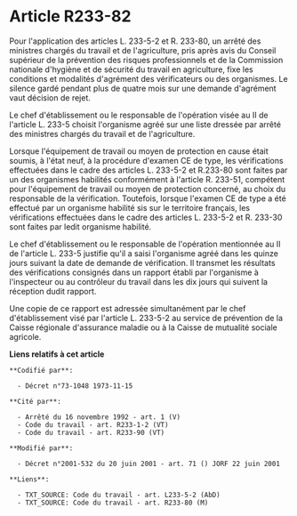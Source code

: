 # Article R233-82

Pour l'application des articles L. 233-5-2 et R. 233-80, un arrêté des ministres chargés du travail et de l'agriculture, pris
après avis du Conseil supérieur de la prévention des risques professionnels et de la Commission nationale d'hygiène et de
sécurité du travail en agriculture, fixe les conditions et modalités d'agrément des vérificateurs ou des organismes. Le
silence gardé pendant plus de quatre mois sur une demande d'agrément vaut décision de rejet.

Le chef d'établissement ou le responsable de l'opération visée au II de l'article L. 233-5 choisit l'organisme agréé sur une
liste dressée par arrêté des ministres chargés du travail et de l'agriculture.

Lorsque l'équipement de travail ou moyen de protection en cause était soumis, à l'état neuf, à la procédure d'examen CE de
type, les vérifications effectuées dans le cadre des articles L. 233-5-2 et R.233-80 sont faites par un des organismes
habilités conformément à l'article R. 233-51, compétent pour l'équipement de travail ou moyen de protection concerné, au
choix du responsable de la vérification. Toutefois, lorsque l'examen CE de type a été effectué par un organisme habilité sis
sur le territoire français, les vérifications effectuées dans le cadre des articles L. 233-5-2 et R. 233-30 sont faites par
ledit organisme habilité.

Le chef d'établissement ou le responsable de l'opération mentionnée au II de l'article L. 233-5 justifie qu'il a saisi
l'organisme agréé dans les quinze jours suivant la date de demande de vérification. Il transmet les résultats des
vérifications consignés dans un rapport établi par l'organisme à l'inspecteur ou au contrôleur du travail dans les dix jours
qui suivent la réception dudit rapport.

Une copie de ce rapport est adressée simultanément par le chef d'établissement visé par l'article L. 233-5-2 au service de
prévention de la Caisse régionale d'assurance maladie ou à la Caisse de mutualité sociale agricole.

**Liens relatifs à cet article**

	**Codifié par**:

	  - Décret n°73-1048 1973-11-15

	**Cité par**:

	  - Arrêté du 16 novembre 1992 - art. 1 (V)
	  - Code du travail - art. R233-1-2 (VT)
	  - Code du travail - art. R233-90 (VT)

	**Modifié par**:

	  - Décret n°2001-532 du 20 juin 2001 - art. 71 () JORF 22 juin 2001

	**Liens**:

	  - TXT_SOURCE: Code du travail - art. L233-5-2 (AbD)
	  - TXT_SOURCE: Code du travail - art. R233-80 (M)

